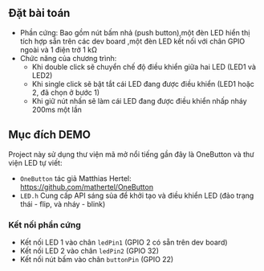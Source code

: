 ## Đặt bài toán 

- Phần cứng: Bao gồm nút bấm nhả (push button),một đèn LED hiển thị tích hợp sẵn trên các dev board ,một đèn LED kết nối với chân GPIO ngoài và 1 điện trở 1 kΩ
- Chức năng của chương trình:
   + Khi double click sẽ chuyển chế độ điều khiển giữa hai LED (LED1 và LED2)
   + Khi single click sẽ bật tắt cái LED đang được điều khiển (LED1 hoặc 2, đã chọn ở bước 1)
   + Khi giữ nút nhấn sẽ làm cái LED đang được điều khiển nhấp nháy 200ms một lần

## Mục đích DEMO

Project này sử dụng thư viện mã mở nổi tiếng gần đây là OneButton và thư viện LED tự viết:
- `OneButton` tác giả Matthias Hertel: https://github.com/mathertel/OneButton 
- `LED.h` Cung cấp API sáng sủa để khởi tạo và điều khiển LED (đảo trạng thái - flip, và nháy - blink)
### Kết nối phần cứng
- Kết nối LED 1 vào chân `ledPin1` (GPIO 2 có sẵn trên dev board)
- Kết nối LED 2 vào chân `ledPin2` (GPIO 32)
- Kết nối nút bấm vào chân `buttonPin` (GPIO 22)

